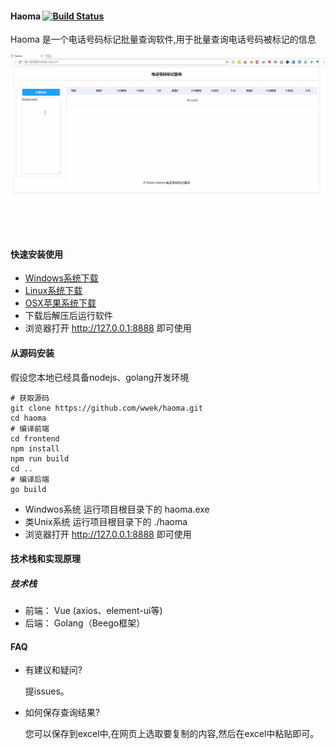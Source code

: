 #### Haoma [![Build Status](https://travis-ci.org/wwek/haoma.svg?branch=master)](https://travis-ci.org/wwek/haoma)

Haoma 是一个电话号码标记批量查询软件,用于批量查询电话号码被标记的信息

![](demo.gif)

#### 快速安装使用
* [Windows系统下载](https://github.com/wwek/haoma/releases/download/v0.1/haoma-v0.1-windows-amd64.tar.gz)
* [Linux系统下载](https://github.com/wwek/haoma/releases/download/v0.1/haoma-v0.1-linux-amd64.tar.gz)
* [OSX苹果系统下载](https://github.com/wwek/haoma/releases/download/v0.1/haoma-v0.1-darwin-amd64.tar.gz)
* 下载后解压后运行软件
* 浏览器打开 http://127.0.0.1:8888 即可使用

#### 从源码安装
假设您本地已经具备nodejs、golang开发环境
```
# 获取源码
git clone https://github.com/wwek/haoma.git
cd haoma
# 编译前端
cd frontend
npm install
npm run build
cd ..
# 编译后端
go build
```
* Windwos系统 运行项目根目录下的 haoma.exe
* 类Unix系统 运行项目根目录下的 ./haoma
* 浏览器打开 http://127.0.0.1:8888 即可使用

#### 技术栈和实现原理
##### 技术栈
* 前端： Vue (axios、element-ui等)
* 后端： Golang（Beego框架）

#### FAQ
* 有建议和疑问?

  提issues。
* 如何保存查询结果?

  您可以保存到excel中,在网页上选取要复制的内容,然后在excel中粘贴即可。


